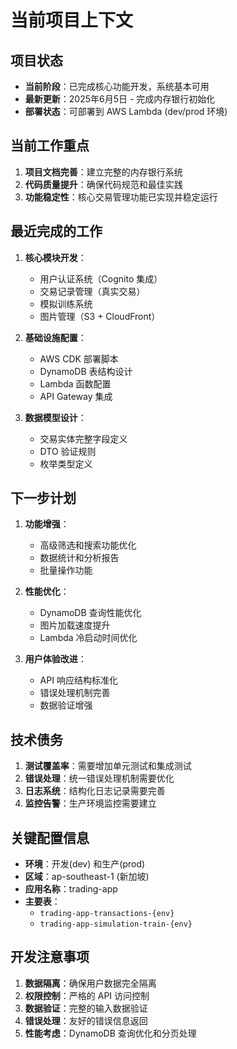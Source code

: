 # 当前项目上下文

## 项目状态
- **当前阶段**：已完成核心功能开发，系统基本可用
- **最新更新**：2025年6月5日 - 完成内存银行初始化
- **部署状态**：可部署到 AWS Lambda (dev/prod 环境)

## 当前工作重点
1. **项目文档完善**：建立完整的内存银行系统
2. **代码质量提升**：确保代码规范和最佳实践
3. **功能稳定性**：核心交易管理功能已实现并稳定运行

## 最近完成的工作
1. **核心模块开发**：
   - 用户认证系统（Cognito 集成）
   - 交易记录管理（真实交易）
   - 模拟训练系统
   - 图片管理（S3 + CloudFront）

2. **基础设施配置**：
   - AWS CDK 部署脚本
   - DynamoDB 表结构设计
   - Lambda 函数配置
   - API Gateway 集成

3. **数据模型设计**：
   - 交易实体完整字段定义
   - DTO 验证规则
   - 枚举类型定义

## 下一步计划
1. **功能增强**：
   - 高级筛选和搜索功能优化
   - 数据统计和分析报告
   - 批量操作功能

2. **性能优化**：
   - DynamoDB 查询性能优化
   - 图片加载速度提升
   - Lambda 冷启动时间优化

3. **用户体验改进**：
   - API 响应结构标准化
   - 错误处理机制完善
   - 数据验证增强

## 技术债务
1. **测试覆盖率**：需要增加单元测试和集成测试
2. **错误处理**：统一错误处理机制需要优化
3. **日志系统**：结构化日志记录需要完善
4. **监控告警**：生产环境监控需要建立

## 关键配置信息
- **环境**：开发(dev) 和生产(prod)
- **区域**：ap-southeast-1 (新加坡)
- **应用名称**：trading-app
- **主要表**：
  - `trading-app-transactions-{env}`
  - `trading-app-simulation-train-{env}`

## 开发注意事项
1. **数据隔离**：确保用户数据完全隔离
2. **权限控制**：严格的 API 访问控制
3. **数据验证**：完整的输入数据验证
4. **错误处理**：友好的错误信息返回
5. **性能考虑**：DynamoDB 查询优化和分页处理